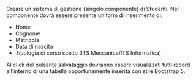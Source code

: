 Creare un sistema di gestione (singolo componente) di Studenti.
Nel componente dovrà essere presente un form di inserimento di:
- Nome
- Cognome
- Matricola
- Data di nascita
- Tipologia di corso scelto (ITS Meccanica/ITS Informatica)

Al click del pulsante salvataggio dovranno essere visualizzati tutti record all'interno di una tabella opportunamente inserita con stile Bootstrap 5.